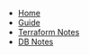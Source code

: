 <!-- docs/_sidebar.md -->

* [Home](/)
* [Guide](guide.md)
* [Terraform Notes](./Terraform_Notes/tf_lesson1.md)
* [DB Notes](./Databricks_Notes/db_lesson1.md)
